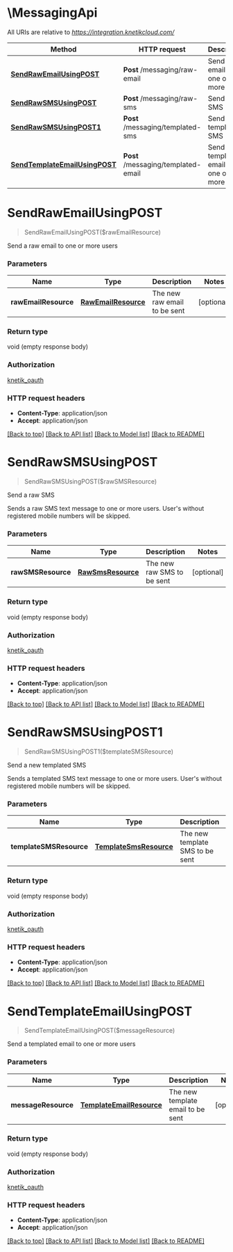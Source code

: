 # \MessagingApi

All URIs are relative to *https://integration.knetikcloud.com/*

Method | HTTP request | Description
------------- | ------------- | -------------
[**SendRawEmailUsingPOST**](MessagingApi.md#SendRawEmailUsingPOST) | **Post** /messaging/raw-email | Send a raw email to one or more users
[**SendRawSMSUsingPOST**](MessagingApi.md#SendRawSMSUsingPOST) | **Post** /messaging/raw-sms | Send a raw SMS
[**SendRawSMSUsingPOST1**](MessagingApi.md#SendRawSMSUsingPOST1) | **Post** /messaging/templated-sms | Send a new templated SMS
[**SendTemplateEmailUsingPOST**](MessagingApi.md#SendTemplateEmailUsingPOST) | **Post** /messaging/templated-email | Send a templated email to one or more users


# **SendRawEmailUsingPOST**
> SendRawEmailUsingPOST($rawEmailResource)

Send a raw email to one or more users


### Parameters

Name | Type | Description  | Notes
------------- | ------------- | ------------- | -------------
 **rawEmailResource** | [**RawEmailResource**](RawEmailResource.md)| The new raw email to be sent | [optional] 

### Return type

void (empty response body)

### Authorization

[knetik_oauth](../README.md#knetik_oauth)

### HTTP request headers

 - **Content-Type**: application/json
 - **Accept**: application/json

[[Back to top]](#) [[Back to API list]](../README.md#documentation-for-api-endpoints) [[Back to Model list]](../README.md#documentation-for-models) [[Back to README]](../README.md)

# **SendRawSMSUsingPOST**
> SendRawSMSUsingPOST($rawSMSResource)

Send a raw SMS

Sends a raw SMS text message to one or more users. User's without registered mobile numbers will be skipped.


### Parameters

Name | Type | Description  | Notes
------------- | ------------- | ------------- | -------------
 **rawSMSResource** | [**RawSmsResource**](RawSmsResource.md)| The new raw SMS to be sent | [optional] 

### Return type

void (empty response body)

### Authorization

[knetik_oauth](../README.md#knetik_oauth)

### HTTP request headers

 - **Content-Type**: application/json
 - **Accept**: application/json

[[Back to top]](#) [[Back to API list]](../README.md#documentation-for-api-endpoints) [[Back to Model list]](../README.md#documentation-for-models) [[Back to README]](../README.md)

# **SendRawSMSUsingPOST1**
> SendRawSMSUsingPOST1($templateSMSResource)

Send a new templated SMS

Sends a templated SMS text message to one or more users. User's without registered mobile numbers will be skipped.


### Parameters

Name | Type | Description  | Notes
------------- | ------------- | ------------- | -------------
 **templateSMSResource** | [**TemplateSmsResource**](TemplateSmsResource.md)| The new template SMS to be sent | [optional] 

### Return type

void (empty response body)

### Authorization

[knetik_oauth](../README.md#knetik_oauth)

### HTTP request headers

 - **Content-Type**: application/json
 - **Accept**: application/json

[[Back to top]](#) [[Back to API list]](../README.md#documentation-for-api-endpoints) [[Back to Model list]](../README.md#documentation-for-models) [[Back to README]](../README.md)

# **SendTemplateEmailUsingPOST**
> SendTemplateEmailUsingPOST($messageResource)

Send a templated email to one or more users


### Parameters

Name | Type | Description  | Notes
------------- | ------------- | ------------- | -------------
 **messageResource** | [**TemplateEmailResource**](TemplateEmailResource.md)| The new template email to be sent | [optional] 

### Return type

void (empty response body)

### Authorization

[knetik_oauth](../README.md#knetik_oauth)

### HTTP request headers

 - **Content-Type**: application/json
 - **Accept**: application/json

[[Back to top]](#) [[Back to API list]](../README.md#documentation-for-api-endpoints) [[Back to Model list]](../README.md#documentation-for-models) [[Back to README]](../README.md)

